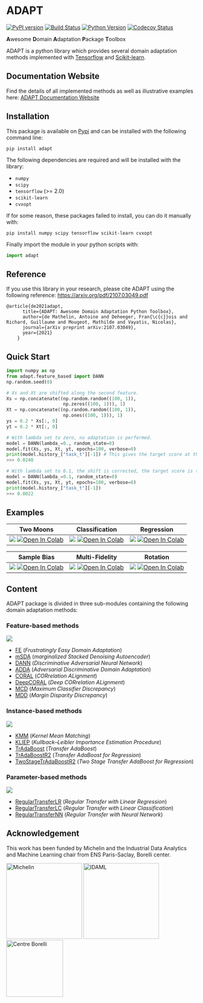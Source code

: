 # ADAPT

[![PyPI version](https://badge.fury.io/py/adapt.svg)](https://pypi.org/project/adapt)
[![Build Status](https://github.com/adapt-python/adapt/workflows/build/badge.svg)](https://github.com/adapt-python/adapt/actions)
[![Python Version](https://img.shields.io/badge/python-3.6%20|%203.7%20|%203.8-blue)](https://img.shields.io/badge/python-3.5%20|%203.6%20|%203.7-blue)
[![Codecov Status](https://codecov.io/gh/adapt-python/adapt/branch/master/graph/badge.svg?token=IWQXMYGY2Q)](https://codecov.io/gh/adapt-python/adapt)

**A**wesome **D**omain **A**daptation **P**ackage **T**oolbox

ADAPT is a python library which provides several domain adaptation methods implemented with [Tensorflow](https://www.tensorflow.org/) and [Scikit-learn](https://scikit-learn.org/stable/).

## Documentation Website

Find the details of all implemented methods as well as illustrative examples here: [ADAPT Documentation Website](https://adapt-python.github.io/adapt/)

## Installation

This package is available on [Pypi](https://pypi.org/project/adapt) and can be installed with the following command line:

```
pip install adapt
```

The following dependencies are required and will be installed with the library:
- `numpy`
- `scipy`
- `tensorflow` (>= 2.0)
- `scikit-learn`
- `cvxopt`

If for some reason, these packages failed to install, you can do it manually with:

```
pip install numpy scipy tensorflow scikit-learn cvxopt
```

Finally import the module in your python scripts with:

```python
import adapt
```

## Reference

If you use this library in your research, please cite ADAPT using the following reference: https://arxiv.org/pdf/2107.03049.pdf

```
@article{de2021adapt,
	  title={ADAPT: Awesome Domain Adaptation Python Toolbox},
	  author={de Mathelin, Antoine and Deheeger, Fran{\c{c}}ois and Richard, Guillaume and Mougeot, Mathilde and Vayatis, Nicolas},
	  journal={arXiv preprint arXiv:2107.03049},
	  year={2021}
	}
```


## Quick Start

```python
import numpy as np
from adapt.feature_based import DANN
np.random.seed(0)

# Xs and Xt are shifted along the second feature.
Xs = np.concatenate((np.random.random((100, 1)),
                     np.zeros((100, 1))), 1)
Xt = np.concatenate((np.random.random((100, 1)),
                     np.ones((100, 1))), 1)
ys = 0.2 * Xs[:, 0]
yt = 0.2 * Xt[:, 0]

# With lambda set to zero, no adaptation is performed.
model = DANN(lambda_=0., random_state=0)
model.fit(Xs, ys, Xt, yt, epochs=100, verbose=0)
print(model.history_["task_t"][-1]) # This gives the target score at the last training epoch.
>>> 0.0240

# With lambda set to 0.1, the shift is corrected, the target score is then improved.
model = DANN(lambda_=0.1, random_state=0)
model.fit(Xs, ys, Xt, yt, epochs=100, verbose=0)
print(model.history_["task_t"][-1])
>>> 0.0022
```

## Examples

| Two Moons  | Classification | Regression  |
| :-------------: | :-------------: | :-------------: |
| [<img src="https://github.com/adapt-python/adapt/blob/master/docs/_static/images/two_moons_setup.png">](https://adapt-python.github.io/adapt/examples/Two_moons.html) [![Open In Colab](https://colab.research.google.com/assets/colab-badge.svg)](https://colab.research.google.com/drive/1Tz-TIkHI8ashHP90Im6D3tMjZ3lkR7s6?usp=sharing) | [<img src="https://github.com/adapt-python/adapt/blob/master/docs/_static/images/classification_setup.png">](https://adapt-python.github.io/adapt/examples/Classification.html) [![Open In Colab](https://colab.research.google.com/assets/colab-badge.svg)](https://colab.research.google.com/drive/1ANQUix9Y6V4RXu-vAaCFGmU979d5m4bO?usp=sharing)  | [<img src="https://github.com/adapt-python/adapt/blob/master/docs/_static/images/regression_setup.png">](https://adapt-python.github.io/adapt/examples/Regression.html) [![Open In Colab](https://colab.research.google.com/assets/colab-badge.svg)](https://colab.research.google.com/drive/1adhqoV6b0uEavLDmMfkiwtRjam0DrXux?usp=sharing) |

| Sample Bias   | Multi-Fidelity | Rotation |
| :-------------: | :-------------: | :-------------: |
| [<img src="https://github.com/adapt-python/adapt/blob/master/docs/_static/images/sample_bias_2d_setup.png">](https://adapt-python.github.io/adapt/examples/sample_bias_2d.html) [![Open In Colab](https://colab.research.google.com/assets/colab-badge.svg)](https://colab.research.google.com/drive/1Hbg2kDXKjKzeQKJSwxzaV7pwbmORhyA3?usp=sharing) | [<img src="https://github.com/adapt-python/adapt/blob/master/docs/_static/images/multifidelity_setup.png">](https://adapt-python.github.io/adapt/examples/Multi_fidelity.html) [![Open In Colab](https://colab.research.google.com/assets/colab-badge.svg)](https://colab.research.google.com/drive/1Cc9TVY_Tl_boVzZDNisQnqe6Qx78svqe?usp=sharing)  | [<img src="https://github.com/adapt-python/adapt/blob/master/docs/_static/images/rotation_setup.png">](https://adapt-python.github.io/adapt/examples/Rotation.html) [![Open In Colab](https://colab.research.google.com/assets/colab-badge.svg)](https://colab.research.google.com/drive/1XePW12UF80PKzvLu9cyRJKWQoZIxk_J2?usp=sharing) |


## Content

ADAPT package is divided in three sub-modules containing the following domain adaptation methods:

### Feature-based methods

<img src="https://github.com/adapt-python/adapt/blob/master/docs/_static/images/feature_based.png">

- [FE](https://adapt-python.github.io/adapt/generated/adapt.feature_based.FE.html) (*Frustratingly Easy Domain Adaptation*)
- [mSDA](https://adapt-python.github.io/adapt/generated/adapt.feature_based.mSDA.html) (*marginalized Stacked Denoising Autoencoder*)
- [DANN](https://adapt-python.github.io/adapt/generated/adapt.feature_based.DANN.html) (*Discriminative Adversarial Neural Network*)
- [ADDA](https://adapt-python.github.io/adapt/generated/adapt.feature_based.ADDA.html) (*Adversarial Discriminative Domain Adaptation*)
- [CORAL](https://adapt-python.github.io/adapt/generated/adapt.feature_based.CORAL.html) (*CORrelation ALignment*)
- [DeepCORAL](https://adapt-python.github.io/adapt/generated/adapt.feature_based.DeepCORAL.html) (*Deep CORrelation ALignment*)
- [MCD](https://adapt-python.github.io/adapt/generated/adapt.feature_based.MCD.html) (*Maximum Classifier Discrepancy*)
- [MDD](https://adapt-python.github.io/adapt/generated/adapt.feature_based.MDD.html) (*Margin Disparity Discrepancy*)

### Instance-based methods

<img src="https://github.com/adapt-python/adapt/blob/master/docs/_static/images/instance_based.png">

- [KMM](https://adapt-python.github.io/adapt/generated/adapt.instance_based.KMM.html) (*Kernel Mean Matching*)
- [KLIEP](https://adapt-python.github.io/adapt/generated/adapt.instance_based.KLIEP.html) (*Kullback–Leibler Importance Estimation Procedure*)
- [TrAdaBoost](https://adapt-python.github.io/adapt/generated/adapt.instance_based.TrAdaBoost.html) (*Transfer AdaBoost*)
- [TrAdaBoostR2](https://adapt-python.github.io/adapt/generated/adapt.instance_based.TrAdaBoostR2.html) (*Transfer AdaBoost for Regression*)
- [TwoStageTrAdaBoostR2](https://adapt-python.github.io/adapt/generated/adapt.instance_based.TwoStageTrAdaBoostR2.html) (*Two Stage Transfer AdaBoost for Regression*)

### Parameter-based methods

<img src="https://github.com/adapt-python/adapt/blob/master/docs/_static/images/parameter_based.png">

- [RegularTransferLR](https://adapt-python.github.io/adapt/generated/adapt.parameter_based.RegularTransferLR.html) (*Regular Transfer with Linear Regression*)
- [RegularTransferLC](https://adapt-python.github.io/adapt/generated/adapt.parameter_based.RegularTransferLC.html) (*Regular Transfer with Linear Classification*)
- [RegularTransferNN](https://adapt-python.github.io/adapt/generated/adapt.parameter_based.RegularTransferNN.html) (*Regular Transfer with Neural Network*)

## Acknowledgement

This work has been funded by Michelin and the Industrial Data Analytics and Machine Learning chair from ENS Paris-Saclay, Borelli center.

[<img src="https://www.michelin.com/wp-content/themes/michelin/public/img/michelin-logo.svg" width=200px alt="Michelin">](https://www.michelin.com/) [<img src="https://www.centreborelli.fr/wp-content/uploads/2021/01/Logotype_IDAML.png" width=200px alt="IDAML">](https://www.centreborelli.fr/partenariats/chaires/chaires-industrielles-2/) [<img src="https://www.centreborelli.fr/wp-content/uploads/2020/07/logotype_centre_borelli_site_web.png" alt="Centre Borelli" width=150px>](https://www.centreborelli.fr)

